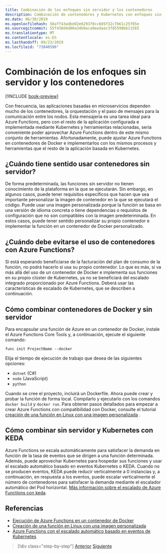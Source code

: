 ```yaml
---
title: Combinación de los enfoques sin servidor y los contenedores
description: Combinación de contenedores y Kubernetes con enfoques sin servidor
ms.date: 06/30/2019
ms.openlocfilehash: 58aff43adbdd2e629370cc685f32c7b61c25f85e
ms.sourcegitcommit: 55f438d4d00a34b9aca9eedaac3f85590bb11565
ms.translationtype: MT
ms.contentlocale: es-ES
ms.lasthandoff: 09/23/2019
ms.locfileid: "73840596"
---
```

# <a name="combining-containers-and-serverless-approaches"></a>Combinación de los enfoques sin servidor y los contenedores

[!INCLUDE [book-preview](../../../includes/book-preview.md)]

Con frecuencia, las aplicaciones basadas en microservicios dependen mucho de los contenedores, la orquestación y el paso de mensajes para la comunicación entre los nodos. Esta mensajería es una tarea ideal para Azure Functions, pero con el resto de la aplicación configurada e implementada mediante Kubernetes y herramientas relacionadas, sería conveniente poder aprovechar Azure Functions dentro de este mismo conjunto de herramientas. Afortunadamente, puede ajustar Azure Functions en contenedores de Docker e implementarlos con los mismos procesos y herramientas que el resto de la aplicación basada en Kubernetes.

## <a name="when-does-it-make-sense-to-use-containers-with-serverless"></a>¿Cuándo tiene sentido usar contenedores sin servidor?

De forma predeterminada, las funciones sin servidor no tienen conocimiento de la plataforma en la que se ejecutarán. Sin embargo, en algunos casos, puede tener requisitos específicos que hacen que sea importante personalizar la imagen de contenedor en la que se ejecutará el código. Puede usar una imagen personalizada porque la función se basa en una versión de idioma concreta o tiene dependencias o requisitos de configuración que no son compatibles con la imagen predeterminada. En estos casos, puede tener sentido personalizar su propio contenedor e implementar la función en un contenedor de Docker personalizado.

## <a name="when-should-you-avoid-using-containers-with-azure-functions"></a>¿Cuándo debe evitarse el uso de contenedores con Azure Functions?

Si está esperando beneficiarse de la facturación del plan de consumo de la función, no podrá hacerlo si usa su propio contenedor. Lo que es más, si va más allá del uso de un contenedor de Docker e implementa sus funciones en su propio clúster de Kubernetes, ya no se beneficiará del escalado integrado proporcionado por Azure Functions. Deberá usar las características de escalado de Kubernetes, que se describen a continuación.

## <a name="how-to-combine-serverless-and-docker-containers"></a>Cómo combinar contenedores de Docker y sin servidor

Para encapsular una función de Azure en un contenedor de Docker, instale el Azure Functions Core Tools y, a continuación, ejecute el siguiente comando:

```console
func init ProjectName --docker
```

Elija el tiempo de ejecución de trabajo que desea de las siguientes opciones:

- `dotnet` (C#)
- `node` (JavaScript)
- `python`

Cuando se cree el proyecto, incluirá un Dockerfile. Ahora puede crear y probar la función de forma local. Compilarlo y ejecutarlo con los comandos `docker build` y `docker run`. Para obtener pasos detallados para empezar a crear Azure Functions con compatibilidad con Docker, consulte el tutorial [creación de una función en Linux con una imagen personalizada](https://docs.microsoft.com/azure/azure-functions/functions-create-function-linux-custom-image) .

## <a name="how-to-combine-serverless-and-kubernetes-with-keda"></a>Cómo combinar sin servidor y Kubernetes con KEDA

Azure Functions se escala automáticamente para satisfacer la demanda en función de la tasa de eventos que se dirigen a una función determinada. Además, puede aprovechar Kubernetes para hospedar sus funciones y usar el escalado automático basado en eventos Kubernetes o KEDA. Cuando no se producen eventos, KEDA puede reducir verticalmente a 0 instancias y, a continuación, en respuesta a los eventos, puede escalar verticalmente el número de contenedores para satisfacer la demanda mediante el escalador automático del Pod horizontal. [Más información sobre el escalado de Azure Functions con keda](https://docs.microsoft.com/azure/azure-functions/functions-kubernetes-keda).

## <a name="references"></a>Referencias

- [Ejecución de Azure Functions en un contenedor de Docker](https://markheath.net/post/azure-functions-docker)
- [Creación de una función en Linux con una imagen personalizada](https://docs.microsoft.com/azure/azure-functions/functions-create-function-linux-custom-image)
- [Azure Functions con el escalado automático basado en eventos de Kubernetes](https://docs.microsoft.com/azure/azure-functions/functions-kubernetes-keda)

>[!div class="step-by-step"]
>[Anterior](leverage-serverless-functions.md)
>[Siguiente](deploy-containers-azure.md)
